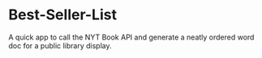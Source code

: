 # Best-Seller-List
A quick app to call the NYT Book API and generate a neatly ordered word doc for a public library display.
